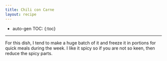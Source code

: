 ```yaml
---
title: Chili con Carne
layout: recipe
---
```


* auto-gen TOC:
{:toc}

---

For this dish, I tend to make a huge batch of it and freeze it in portions for quick meals during the week.  I like it spicy so if you are not so keen, then reduce the spicy parts.
